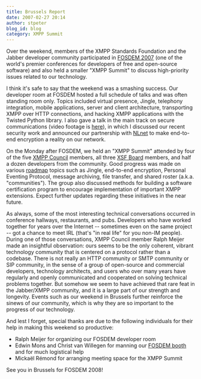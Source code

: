 ```yaml
---
title: Brussels Report
date: 2007-02-27 20:14
author: stpeter
blog_id: blog
category: XMPP Summit
---
```


Over the weekend, members of the XMPP Standards Foundation and the Jabber developer community participated in [FOSDEM 2007](http://www.fosdem.org/) (one of the world's premier conferences for developers of free and open-source software) and also held a smaller "XMPP Summit" to discuss high-priority issues related to our technology.

I think it's safe to say that the weekend was a smashing success. Our developer room at FOSDEM hosted a full schedule of talks and was often standing room only. Topics included virtual presence, Jingle, telephony integration, mobile applications, server and client architecture, transporting XMPP over HTTP connections, and hacking XMPP applications with the Twisted Python library. I also gave a talk in the main track on secure communications (video footage is [here](http://www.fosdem.org/2007/media/video)), in which I discussed our recent security work and announced our partnership with [NLnet](http://www.nlnet.nl/) to make end-to-end encryption a reality on our network.

On the Monday after FOSDEM, we held an "XMPP Summit" attended by four of the five [XMPP Council](https://xmpp.org/council/) members, all three [XSF Board](https://xmpp.org/xsf/board/) members, and half a dozen developers from the community. Good progress was made on various [roadmap](https://xmpp.org/xsf/roadmap.shtml) topics such as Jingle, end-to-end encryption, Personal Eventing Protocol, message archiving, file transfer, and shared roster (a.k.a. "communities"). The group also discussed methods for building a software certification program to encourage implementation of important XMPP extensions. Expect further updates regarding these initiatives in the near future.

As always, some of the most interesting technical conversations occurred in conference hallways, restaurants, and pubs. Developers who have worked together for years over the Internet -- sometimes even on the same project -- got a chance to meet IRL (that's "in real life" for you non-IM people). During one of those conversations, XMPP Council member Ralph Meijer made an insightful observation: ours seems to be the only coherent, vibrant technology community that is centered on a protocol rather than a codebase. There is not really an HTTP community or SMTP community or SIP community, in the sense of a group of open-source and commercial developers, technology architects, and users who over many years have regularly and openly communicated and cooperated on solving technical problems together. But somehow we seem to have achieved that rare feat in the Jabber/XMPP community, and it is a large part of our strength and longevity. Events such as our weekend in Brussels further reinforce the sinews of our community, which is why they are so important to the progress of our technology.

And lest I forget, special thanks are due to the following individuals for their help in making this weekend so productive:

-   Ralph Meijer for organizing our FOSDEM developer room
-   Edwin Mons and Christ van Willegen for manning our [FOSDEM
    booth](http://flickr.com/photos/nukeador/404681293/) and for much
    logistical help
-   Mickaël Rémond for arranging meeting space for the XMPP Summit

See you in Brussels for FOSDEM 2008!
